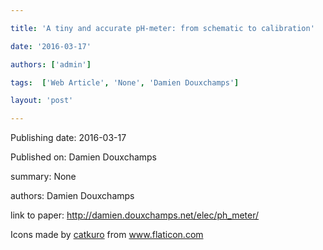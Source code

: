 ---
title: 'A tiny and accurate pH-meter: from schematic to calibration'
date: '2016-03-17'
authors: ['admin']
tags:  ['Web Article', 'None', 'Damien Douxchamps']
layout: 'post'
---
Publishing date: 2016-03-17

Published on: Damien Douxchamps

summary: None

authors: Damien Douxchamps

link to paper: http://damien.douxchamps.net/elec/ph_meter/

Icons made by <a href="https://www.flaticon.com/free-icon/bookshelves_3576884" title="catkuro">catkuro</a> from <a href="https://www.flaticon.com/" title="Flaticon"> www.flaticon.com</a>